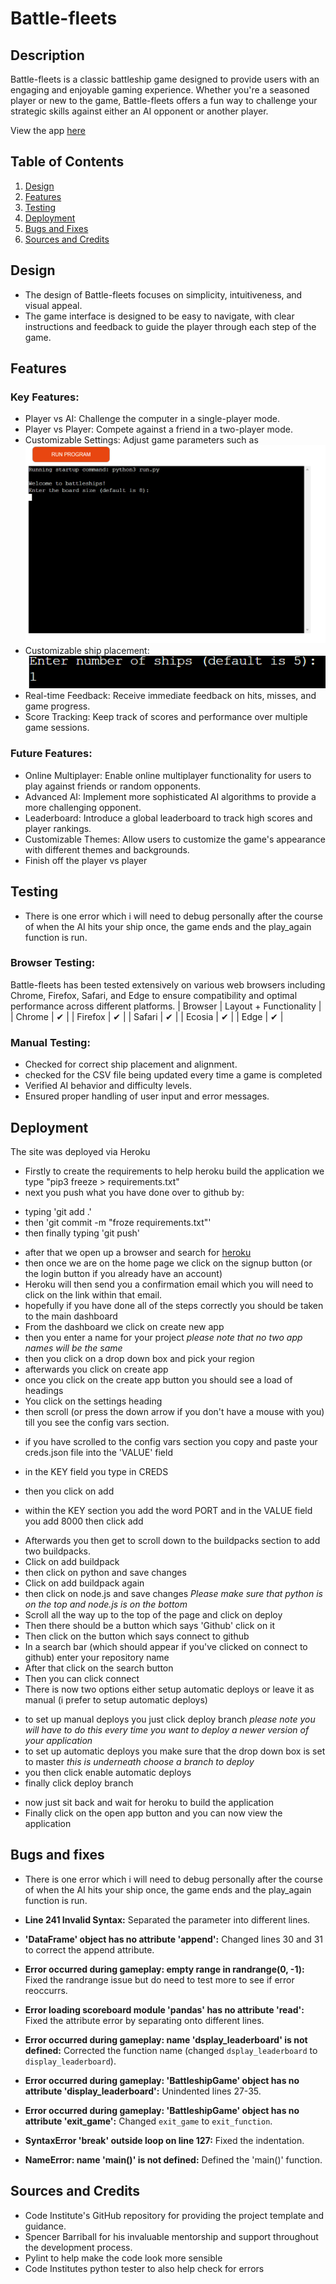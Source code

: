 # Battle-fleets

## Description
Battle-fleets is a classic battleship game designed to provide users with an engaging and enjoyable gaming experience. Whether you're a seasoned player or new to the game, Battle-fleets offers a fun way to challenge your strategic skills against either an AI opponent or another player.

View the app [here](https://ciproject3-1a2d8b8a54cb.herokuapp.com/)

## Table of Contents
1. [Design](#design)
2. [Features](#features)
3. [Testing](#testing)
4. [Deployment](#deployment)
5. [Bugs and Fixes](#bugs-and-fixes)
6. [Sources and Credits](#sources-and-credits)

## Design
- The design of Battle-fleets focuses on simplicity, intuitiveness, and visual appeal. 
- The game interface is designed to be easy to navigate, with clear instructions and feedback to guide the player through each step of the game.

## Features
### Key Features:
- Player vs AI: Challenge the computer in a single-player mode.
- Player vs Player: Compete against a friend in a two-player mode.
- Customizable Settings: Adjust game parameters such as ![board size](assets/readme_Images/board_size.png)
- Customizable ship placement: ![ship placement](assets/readme_Images/ship_placement.png)
- Real-time Feedback: Receive immediate feedback on hits, misses, and game progress.
- Score Tracking: Keep track of scores and performance over multiple game sessions.

### Future Features:
- Online Multiplayer: Enable online multiplayer functionality for users to play against friends or random opponents.
- Advanced AI: Implement more sophisticated AI algorithms to provide a more challenging opponent.
- Leaderboard: Introduce a global leaderboard to track high scores and player rankings.
- Customizable Themes: Allow users to customize the game's appearance with different themes and backgrounds.
- Finish off the player vs player


## Testing
- There is one error which i will need to debug personally after the course of when the AI hits your ship once, the game ends and the play_again function is run.
### Browser Testing:
Battle-fleets has been tested extensively on various web browsers including Chrome, Firefox, Safari, and Edge to ensure compatibility and optimal performance across different platforms.
| Browser | Layout + Functionality |
| Chrome  |            ✔           |
| Firefox |            ✔           |
| Safari  |            ✔           |
| Ecosia  |            ✔           |
| Edge    |            ✔           |

### Manual Testing:
- Checked for correct ship placement and alignment.
- checked for the CSV file being updated every time a game is completed
- Verified AI behavior and difficulty levels.
- Ensured proper handling of user input and error messages.
## Deployment
The site was deployed via Heroku
- Firstly to create the requirements to help heroku build the application we type "pip3 freeze > requirements.txt"
- next you push what you have done over to github by:
+ typing 'git add .'
+ then 'git commit -m "froze requirements.txt"'
+ then finally typing 'git push'
- after that we open up a browser and search for [heroku](https://www.heroku.com)
- then once we are on the home page we click on the signup button (or the login button if you already have an account)
- Heroku will then send you a confirmation email which you will need to click on the link within that email.
- hopefully if you have done all of the steps correctly you should be taken to the main dashboard
- From the dashboard we click on create new app
- then you enter a name for your project *please note that no two app names will be the same*
- then you click on a drop down box and pick your region
- afterwards you click on create app
- once you click on the create app button you should see a load of headings
- You click on the settings heading
- then scroll (or press the down arrow if you don't have a mouse with you) till you see the config vars section.
+ if you have scrolled to the config vars section you copy and paste your creds.json file into the 'VALUE' field
+ in the KEY field you type in CREDS
+ then you click on add

+ within the KEY section you add the word PORT and in the VALUE field you add 8000 then click add
- Afterwards you then get to scroll down to the buildpacks section to add two buildpacks.
- Click on add buildpack
- then click on python and save changes
- Click on add buildpack again
- then click on node.js and save changes
*Please make sure that python is on the top and node.js is on the bottom*
- Scroll all the way up to the top of the page and click on deploy
- Then there should be a button which says 'Github' click on it
- Then click on the button which says connect to github
- In a search bar (which should appear if you've clicked on connect to github) enter your repository name
- After that click on the search button
- Then you can click connect
- There is now two options either setup automatic deploys or leave it as manual (i prefer to setup automatic deploys)
+ to set up manual deploys you just click deploy branch
*please note you will have to do this every time you want to deploy a newer version of your application*
+ to set up automatic deploys you make sure that the drop down box is set to master *this is underneath choose a branch to deploy*
+ you then click enable automatic deploys
+ finally click deploy branch
- now just sit back and wait for heroku to build the application
- Finally click on the open app button and you can now view the application

## Bugs and fixes
- There is one error which i will need to debug personally after the course of when the AI hits your ship once, the game ends and the play_again function is run.

- **Line 241 Invalid Syntax:** Separated the parameter into different lines.
- **'DataFrame' object has no attribute 'append':** Changed lines 30 and 31 to correct the append attribute.
- **Error occurred during gameplay: empty range in randrange(0, -1):** Fixed the randrange issue but do need to test more to see if error reoccurrs.
- **Error loading scoreboard module 'pandas' has no attribute 'read':** Fixed the attribute error by separating onto different lines.
- **Error occurred during gameplay: name 'dsplay_leaderboard' is not defined:** Corrected the function name (changed `dsplay_leaderboard` to `display_leaderboard`).
- **Error occurred during gameplay: 'BattleshipGame' object has no attribute 'display_leaderboard':** Unindented lines 27-35.
- **Error occurred during gameplay: 'BattleshipGame' object has no attribute 'exit_game':** Changed `exit_game` to `exit_function`.
- **SyntaxError 'break' outside loop on line 127:** Fixed the indentation.
- **NameError: name 'main()' is not defined:** Defined the 'main()' function.
## Sources and Credits
- Code Institute's GitHub repository for providing the project template and guidance.
- Spencer Barriball for his invaluable mentorship and support throughout the development process.
- Pylint to help make the code look more sensible
- Code Institutes python tester to also help check for errors